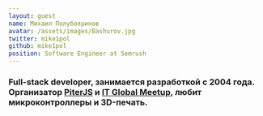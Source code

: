 ```yaml
---
layout: guest
name: Михаил Полубояринов
avatar: /assets/images/Bashurov.jpg
twitter: mike1pol
github: mike1pol
position: Software Engineer at Semrush
---
```


### Full-stack developer, занимается разработкой с 2004 года. Организатор [PiterJS](https://piterjs.org/) и [IT Global Meetup](https://piter-united.ru/), любит микроконтроллеры и 3D-печать.

